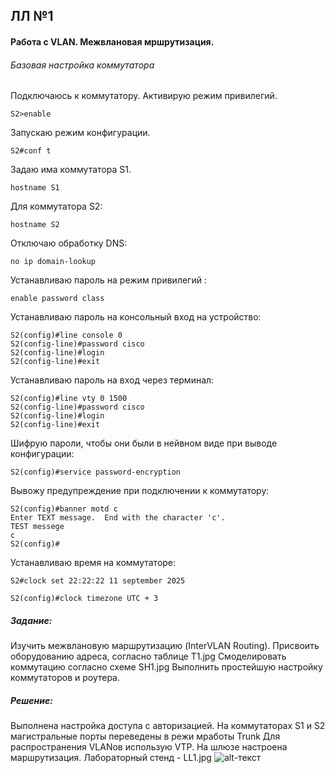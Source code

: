 ## ЛЛ №1
#### Работа с VLAN. Межвлановая мршрутизация.

###### Базовая настройка коммутатора

Подключаюсь к коммутатору. Активирую режим привилегий.

``` S2>enable ```

Запускаю режим конфигурации.

``` S2#conf t ```

Задаю има коммутатора S1.

``` hostname S1 ```

Для коммутатора S2:

``` hostname S2 ```

Отключаю обработку DNS:

``` no ip domain-lookup ```

Устанавливаю пароль на режим привилегий :

``` enable password class ```

Устанавливаю пароль на консольный вход на устройство:

``` 
S2(config)#line console 0
S2(config-line)#password cisco
S2(config-line)#login
S2(config-line)#exit
```
Устанавливаю пароль на вход через терминал:

```
S2(config)#line vty 0 1500
S2(config-line)#password cisco
S2(config-line)#login
S2(config-line)#exit
```
Шифрую пароли, чтобы они были в нейвном виде при выводе конфигурации:
```
S2(config)#service password-encryption
```
Вывожу предупреждение при подключении к коммутатору:
```
S2(config)#banner motd c
Enter TEXT message.  End with the character 'c'.
TEST messege
c
S2(config)#
```
Устанавливаю время на коммутаторе:

```
S2#clock set 22:22:22 11 september 2025
```
```
S2(config)#clock timezone UTC + 3
```


##### Задание:
Изучить межвлановую маршрутизацию (InterVLAN Routing).
Присвоить оборудованию адреса, согласно таблице T1.jpg
Смоделировать коммутацию согласно схеме SH1.jpg
Выполнить простейшую настройку коммутаторов и роутера.

##### Решение:
Выполнена настройка доступа с авторизацией.
На коммутаторах S1 и S2 магистральные порты переведены в режи мработы Trunk
Для распространения VLANов использую VTP.
На шлюзе настроена маршрутизация.
Лабораторный стенд - LL1.jpg
![alt-текст](https://github.com/udalovsa/otus-ccna/blob/main/lab01/LL1.JPG "12345")
